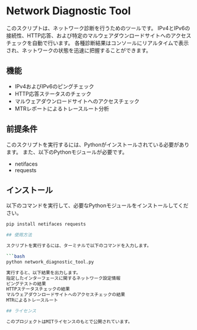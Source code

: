 # Network Diagnostic Tool

このスクリプトは、ネットワーク診断を行うためのツールです。
IPv4とIPv6の接続性、HTTP応答、および特定のマルウェアダウンロードサイトへのアクセスチェックを自動で行います。
各種診断結果はコンソールにリアルタイムで表示され、ネットワークの状態を迅速に把握することができます。

## 機能

- IPv4およびIPv6のピングチェック
- HTTP応答ステータスのチェック
- マルウェアダウンロードサイトへのアクセスチェック
- MTRレポートによるトレースルート分析

## 前提条件

このスクリプトを実行するには、Pythonがインストールされている必要があります。
また、以下のPythonモジュールが必要です。

- netifaces
- requests

## インストール

以下のコマンドを実行して、必要なPythonモジュールをインストールしてください。

```bash
pip install netifaces requests

## 使用方法

スクリプトを実行するには、ターミナルで以下のコマンドを入力します。

```bash
python network_diagnostic_tool.py

実行すると、以下結果を出力します。
指定したインターフェースに関するネットワーク設定情報
ピングテストの結果
HTTPステータスチェックの結果
マルウェアダウンロードサイトへのアクセスチェックの結果
MTRによるトレースルート

## ライセンス

このプロジェクトはMITライセンスのもとで公開されています。

